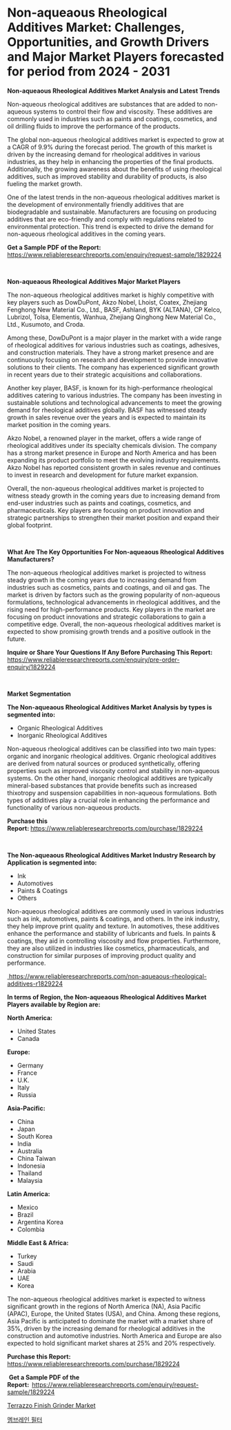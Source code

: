 <p><h1>Non-aqueaous Rheological Additives Market: Challenges, Opportunities, and Growth Drivers and Major Market Players forecasted for period from 2024 - 2031</h1></p><p><strong>Non-aqueaous Rheological Additives Market Analysis and Latest Trends</strong></p>
<p><p>Non-aqueous rheological additives are substances that are added to non-aqueous systems to control their flow and viscosity. These additives are commonly used in industries such as paints and coatings, cosmetics, and oil drilling fluids to improve the performance of the products.</p><p>The global non-aqueous rheological additives market is expected to grow at a CAGR of 9.9% during the forecast period. The growth of this market is driven by the increasing demand for rheological additives in various industries, as they help in enhancing the properties of the final products. Additionally, the growing awareness about the benefits of using rheological additives, such as improved stability and durability of products, is also fueling the market growth.</p><p>One of the latest trends in the non-aqueous rheological additives market is the development of environmentally friendly additives that are biodegradable and sustainable. Manufacturers are focusing on producing additives that are eco-friendly and comply with regulations related to environmental protection. This trend is expected to drive the demand for non-aqueous rheological additives in the coming years.</p></p>
<p><strong>Get a Sample PDF of the Report:&nbsp;</strong> <a href="https://www.reliableresearchreports.com/enquiry/request-sample/1829224">https://www.reliableresearchreports.com/enquiry/request-sample/1829224</a></p>
<p>&nbsp;</p>
<p><strong>Non-aqueaous Rheological Additives Major Market Players</strong></p>
<p><p>The non-aqueous rheological additives market is highly competitive with key players such as DowDuPont, Akzo Nobel, Lhoist, Coatex, Zhejiang Fenghong New Material Co., Ltd., BASF, Ashland, BYK (ALTANA), CP Kelco, Lubrizol, Tolsa, Elementis, Wanhua, Zhejiang Qinghong New Material Co., Ltd., Kusumoto, and Croda.</p><p>Among these, DowDuPont is a major player in the market with a wide range of rheological additives for various industries such as coatings, adhesives, and construction materials. They have a strong market presence and are continuously focusing on research and development to provide innovative solutions to their clients. The company has experienced significant growth in recent years due to their strategic acquisitions and collaborations.</p><p>Another key player, BASF, is known for its high-performance rheological additives catering to various industries. The company has been investing in sustainable solutions and technological advancements to meet the growing demand for rheological additives globally. BASF has witnessed steady growth in sales revenue over the years and is expected to maintain its market position in the coming years.</p><p>Akzo Nobel, a renowned player in the market, offers a wide range of rheological additives under its specialty chemicals division. The company has a strong market presence in Europe and North America and has been expanding its product portfolio to meet the evolving industry requirements. Akzo Nobel has reported consistent growth in sales revenue and continues to invest in research and development for future market expansion.</p><p>Overall, the non-aqueous rheological additives market is projected to witness steady growth in the coming years due to increasing demand from end-user industries such as paints and coatings, cosmetics, and pharmaceuticals. Key players are focusing on product innovation and strategic partnerships to strengthen their market position and expand their global footprint.</p></p>
<p>&nbsp;</p>
<p><strong>What Are The Key Opportunities For Non-aqueaous Rheological Additives Manufacturers?</strong></p>
<p><p>The non-aqueous rheological additives market is projected to witness steady growth in the coming years due to increasing demand from industries such as cosmetics, paints and coatings, and oil and gas. The market is driven by factors such as the growing popularity of non-aqueous formulations, technological advancements in rheological additives, and the rising need for high-performance products. Key players in the market are focusing on product innovations and strategic collaborations to gain a competitive edge. Overall, the non-aqueous rheological additives market is expected to show promising growth trends and a positive outlook in the future.</p></p>
<p><strong>Inquire or Share Your Questions If Any Before Purchasing This Report:</strong> <a href="https://www.reliableresearchreports.com/enquiry/pre-order-enquiry/1829224">https://www.reliableresearchreports.com/enquiry/pre-order-enquiry/1829224</a></p>
<p>&nbsp;</p>
<p><strong>Market Segmentation</strong></p>
<p><strong>The Non-aqueaous Rheological Additives Market Analysis by types is segmented into:</strong></p>
<p><ul><li>Organic Rheological Additives</li><li>Inorganic Rheological Additives</li></ul></p>
<p><p>Non-aqueous rheological additives can be classified into two main types: organic and inorganic rheological additives. Organic rheological additives are derived from natural sources or produced synthetically, offering properties such as improved viscosity control and stability in non-aqueous systems. On the other hand, inorganic rheological additives are typically mineral-based substances that provide benefits such as increased thixotropy and suspension capabilities in non-aqueous formulations. Both types of additives play a crucial role in enhancing the performance and functionality of various non-aqueous products.</p></p>
<p><strong>Purchase this Report:&nbsp;</strong><a href="https://www.reliableresearchreports.com/purchase/1829224">https://www.reliableresearchreports.com/purchase/1829224</a></p>
<p>&nbsp;</p>
<p><strong>The Non-aqueaous Rheological Additives Market Industry Research by Application is segmented into:</strong></p>
<p><ul><li>Ink</li><li>Automotives</li><li>Paints & Coatings</li><li>Others</li></ul></p>
<p><p>Non-aqueous rheological additives are commonly used in various industries such as ink, automotives, paints & coatings, and others. In the ink industry, they help improve print quality and texture. In automotives, these additives enhance the performance and stability of lubricants and fuels. In paints & coatings, they aid in controlling viscosity and flow properties. Furthermore, they are also utilized in industries like cosmetics, pharmaceuticals, and construction for similar purposes of improving product quality and performance.</p></p>
<p><a href="https://www.reliableresearchreports.com/non-aqueaous-rheological-additives-r1829224">&nbsp;https://www.reliableresearchreports.com/non-aqueaous-rheological-additives-r1829224</a></p>
<p><strong>In terms of Region, the Non-aqueaous Rheological Additives Market Players available by Region are:</strong></p>
<p>
    <p> <strong> North America: </strong>
        <ul>
            <li>United States</li>
            <li>Canada</li>
        </ul>
        </p> 
    <p> <strong> Europe: </strong>
        <ul>
            <li>Germany</li>
            <li>France</li>
            <li>U.K.</li>
            <li>Italy</li>
            <li>Russia</li>
        </ul>
        </p> 
    <p> <strong> Asia-Pacific: </strong>
        <ul>
            <li>China</li>
            <li>Japan</li>
            <li>South Korea</li>
            <li>India</li>
            <li>Australia</li>
            <li>China Taiwan</li>
            <li>Indonesia</li>
            <li>Thailand</li>
            <li>Malaysia</li>
        </ul>
        </p> 
    <p> <strong> Latin America: </strong>
        <ul>
            <li>Mexico</li>
            <li>Brazil</li>
            <li>Argentina Korea</li>
            <li>Colombia</li>
        </ul>
        </p> 
    <p> <strong> Middle East & Africa: </strong>
        <ul>
            <li>Turkey</li>
            <li>Saudi</li>
            <li>Arabia</li>
            <li>UAE</li>
            <li>Korea</li>
        </ul>
    </p>
    </p>
<p><p>The non-aqueous rheological additives market is expected to witness significant growth in the regions of North America (NA), Asia Pacific (APAC), Europe, the United States (USA), and China. Among these regions, Asia Pacific is anticipated to dominate the market with a market share of 35%, driven by the increasing demand for rheological additives in the construction and automotive industries. North America and Europe are also expected to hold significant market shares at 25% and 20% respectively.</p></p>
<p><strong>Purchase this Report: </strong><a href="https://www.reliableresearchreports.com/purchase/1829224">https://www.reliableresearchreports.com/purchase/1829224</a></p>
<p>&nbsp;<strong>Get a Sample PDF of the Report:&nbsp;&nbsp;</strong><a href="https://www.reliableresearchreports.com/enquiry/request-sample/1829224">https://www.reliableresearchreports.com/enquiry/request-sample/1829224</a></p>
<p><strong></strong></p>
<p><p><a href="https://view.publitas.com/reportprime-1/terrazzo-finish-grinder-market-share-size-trends-industry-analysis-report-by-application-building-materials-factory-decorate-other-by-type-hydraulic-finish-grinder-mechanical-finish-grinder-electric-finish-grinder-and-forecast-2024-2031/">Terrazzo Finish Grinder Market</a></p><p><a href="https://medium.com/@estelwisozk1/2024%EB%85%84%EB%B6%80%ED%84%B0-2031%EB%85%84%EA%B9%8C%EC%A7%80%EC%9D%98-%EA%B8%80%EB%A1%9C%EB%B2%8C-%EB%A7%89-%ED%95%84%ED%84%B0-%EC%8B%9C%EC%9E%A5-%EA%B8%B0%ED%9A%8C-%EB%B0%8F-%EC%98%88%EC%B8%A1-1e1298821b86">멤브레인 필터</a></p></p>